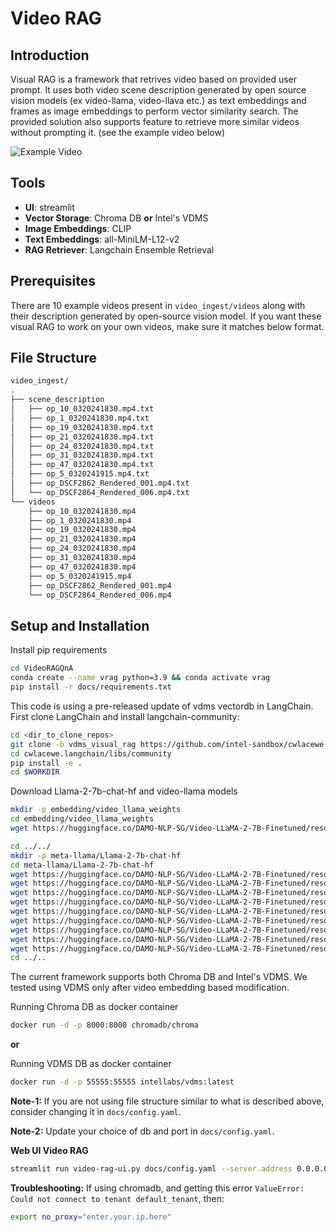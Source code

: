 # Video RAG

## Introduction
Visual RAG is a framework that retrives video based on provided user prompt. It uses both video scene description generated by open source vision models (ex video-llama, video-llava etc.) as text embeddings and frames as image embeddings to perform vector similarity search. The provided solution also supports feature to retrieve more similar videos without prompting it. (see the example video below)

![Example Video](docs/visual-rag-demo.gif)

## Tools

- **UI**: streamlit
- **Vector Storage**: Chroma DB **or** Intel's VDMS
- **Image Embeddings**: CLIP
- **Text Embeddings**: all-MiniLM-L12-v2
- **RAG Retriever**: Langchain Ensemble Retrieval

## Prerequisites

There are 10 example videos present in ```video_ingest/videos``` along with their description generated by open-source vision model.
If you want these visual RAG to work on your own videos, make sure it matches below format.

## File Structure

```bash
video_ingest/
.
├── scene_description
│   ├── op_10_0320241830.mp4.txt
│   ├── op_1_0320241830.mp4.txt
│   ├── op_19_0320241830.mp4.txt
│   ├── op_21_0320241830.mp4.txt
│   ├── op_24_0320241830.mp4.txt
│   ├── op_31_0320241830.mp4.txt
│   ├── op_47_0320241830.mp4.txt
│   ├── op_5_0320241915.mp4.txt
│   ├── op_DSCF2862_Rendered_001.mp4.txt
│   └── op_DSCF2864_Rendered_006.mp4.txt
└── videos
    ├── op_10_0320241830.mp4
    ├── op_1_0320241830.mp4
    ├── op_19_0320241830.mp4
    ├── op_21_0320241830.mp4
    ├── op_24_0320241830.mp4
    ├── op_31_0320241830.mp4
    ├── op_47_0320241830.mp4
    ├── op_5_0320241915.mp4
    ├── op_DSCF2862_Rendered_001.mp4
    └── op_DSCF2864_Rendered_006.mp4
```

## Setup and Installation

Install pip requirements

```bash
cd VideoRAGQnA
conda create --name vrag python=3.9 && conda activate vrag
pip install -r docs/requirements.txt
```

This code is using a pre-released update of vdms vectordb in LangChain.
First clone LangChain and install langchain-community:
```bash
cd <dir_to_clone_repos>
git clone -b vdms_visual_rag https://github.com/intel-sandbox/cwlacewe.langchain.git
cd cwlacewe.langchain/libs/community
pip install -e .
cd $WORKDIR
```

Download Llama-2-7b-chat-hf and video-llama models

```bash
mkdir -p embedding/video_llama_weights
cd embedding/video_llama_weights
wget https://huggingface.co/DAMO-NLP-SG/Video-LLaMA-2-7B-Finetuned/resolve/main/VL_LLaMA_2_7B_Finetuned.pth

cd ../../
mkdir -p meta-llama/Llama-2-7b-chat-hf
cd meta-llama/Llama-2-7b-chat-hf
wget https://huggingface.co/DAMO-NLP-SG/Video-LLaMA-2-7B-Finetuned/resolve/main/llama-2-7b-chat-hf/config.json
wget https://huggingface.co/DAMO-NLP-SG/Video-LLaMA-2-7B-Finetuned/resolve/main/llama-2-7b-chat-hf/generation_config.json
wget https://huggingface.co/DAMO-NLP-SG/Video-LLaMA-2-7B-Finetuned/resolve/main/llama-2-7b-chat-hf/pytorch_model-00001-of-00002.bin
wget https://huggingface.co/DAMO-NLP-SG/Video-LLaMA-2-7B-Finetuned/resolve/main/llama-2-7b-chat-hf/pytorch_model-00002-of-00002.bin
wget https://huggingface.co/DAMO-NLP-SG/Video-LLaMA-2-7B-Finetuned/resolve/main/llama-2-7b-chat-hf/pytorch_model.bin.index.json
wget https://huggingface.co/DAMO-NLP-SG/Video-LLaMA-2-7B-Finetuned/resolve/main/llama-2-7b-chat-hf/special_tokens_map.json
wget https://huggingface.co/DAMO-NLP-SG/Video-LLaMA-2-7B-Finetuned/resolve/main/llama-2-7b-chat-hf/tokenizer.json
wget https://huggingface.co/DAMO-NLP-SG/Video-LLaMA-2-7B-Finetuned/resolve/main/llama-2-7b-chat-hf/tokenizer.model
wget https://huggingface.co/DAMO-NLP-SG/Video-LLaMA-2-7B-Finetuned/resolve/main/llama-2-7b-chat-hf/tokenizer_config.json
cd ../..
```


The current framework supports both Chroma DB and Intel's VDMS.
We tested using VDMS only after video embedding based modification.

Running Chroma DB as docker container
```bash
docker run -d -p 8000:8000 chromadb/chroma
```
**or**

Running VDMS DB as docker container
```bash
docker run -d -p 55555:55555 intellabs/vdms:latest
```

**Note-1:** If you are not using file structure similar to what is described above, consider changing it in ```docs/config.yaml```.

**Note-2:** Update your choice of db and port in ```docs/config.yaml```.


**Web UI Video RAG**
```bash
streamlit run video-rag-ui.py docs/config.yaml --server.address 0.0.0.0 --server.port 50055
```

**Troubleshooting:** If using chromadb, and getting this error ```ValueError: Could not connect to tenant default_tenant```, then: 
```bash
export no_proxy="enter.your.ip.here"
```